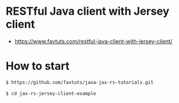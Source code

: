 # RESTful Java client with Jersey client

* https://www.favtuts.com/restful-java-client-with-jersey-client/

# How to start

```bash
$ https://github.com/favtuts/java-jax-rs-tutorials.git

$ cd jax-rs-jersey-client-example
```